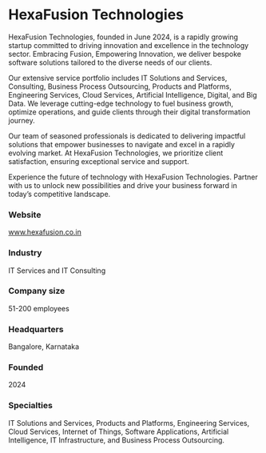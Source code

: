 
# HexaFusion Technologies

HexaFusion Technologies, founded in June 2024, is a rapidly growing startup committed to driving innovation and excellence in the technology sector. Embracing Fusion, Empowering Innovation, we deliver bespoke software solutions tailored to the diverse needs of our clients.

Our extensive service portfolio includes IT Solutions and Services, Consulting, Business Process Outsourcing, Products and Platforms, Engineering Services, Cloud Services, Artificial Intelligence, Digital, and Big Data. We leverage cutting-edge technology to fuel business growth, optimize operations, and guide clients through their digital transformation journey.

Our team of seasoned professionals is dedicated to delivering impactful solutions that empower businesses to navigate and excel in a rapidly evolving market. At HexaFusion Technologies, we prioritize client satisfaction, ensuring exceptional service and support.

Experience the future of technology with HexaFusion Technologies. Partner with us to unlock new possibilities and drive your business forward in today’s competitive landscape.

### Website
www.hexafusion.co.in

### Industry
IT Services and IT Consulting

### Company size
51-200 employees

### Headquarters
Bangalore, Karnataka

### Founded
2024

### Specialties
IT Solutions and Services, Products and Platforms, Engineering Services, Cloud Services, Internet of Things, Software Applications, Artificial Intelligence, IT Infrastructure, and Business Process Outsourcing.
